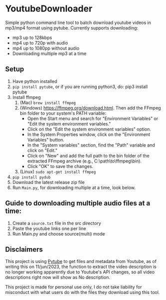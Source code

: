 # YoutubeDownloader
Simple python command line tool to batch download youtube videos in mp3/mp4 format using pytube.
Currently supports downloading:
* mp3 up to 128kbps
* mp4 up to 720p with audio
* mp4 up to 1080pp without audio
* Downloading multiple mp3 at a time

## Setup
1. Have python installed
2. `pip install pytube`, or if you are running python3, do: pip3 install pytube
3. Install ffmpeg
	1. (Mac) `brew install ffmpeg`
	2. (Windows) https://ffmpeg.org/download.html. Then add the FFmpeg bin folder to your system's PATH variable:
		* Open the Start menu and search for "Environment Variables" or "Edit the system environment variables."
		* Click on the "Edit the system environment variables" option.
		* In the System Properties window, click on the "Environment Variables" button.
		* In the "System variables" section, find the "Path" variable and click on "Edit."
		* Click on "New" and add the full path to the bin folder of the extracted FFmpeg archive (e.g., C:\path\to\ffmpeg\bin).
		* Click "OK" to save the changes.
	3. (Linux) `sudo apt-get install ffmpeg`
4. `pip install pydub`
5. Download the latest release zip file
6. Run `Main.py`, for downloading multiple at a time, look below.


## Guide to downloading multiple audio files at a time:
1. Create a `source.txt` file in the src directory
2. Paste the youtube links one per line
3. Run Main.py and choose source(multi) mode

## Disclaimers
This project is using [Pytube](https://github.com/pytube/pytube) to get files and metadata from Youtube, as of writing this on 11/jun/2023, the function
to extract the video description is no longer working apparently due to Youtube's API changes, so all video descriptions right now
will show as No description.

This project is made for personal use only, I do not take liability for misconduct with what users do with the files they download
using this tool.
